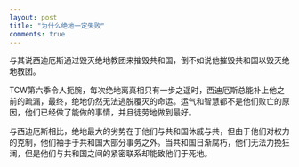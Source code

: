 ```yaml
---
layout: post
title: "为什么绝地一定失败"
comments: true
---
```

与其说西迪厄斯通过毁灭绝地教团来摧毁共和国，倒不如说他摧毁共和国以毁灭绝地教团。

TCW第六季令人扼腕，每次绝地离真相只有一步之遥时，西迪厄斯总能补上他之前的疏漏，最终，绝地仍然无法逃脱覆灭的命运。运气和智慧都不是他们败亡的原因，他们已经做了能做的事情，并且徒劳地做到最好。

与西迪厄斯相比，绝地最大的劣势在于他们与共和国休戚与共，但由于他们对权力的克制，他们袖手于共和国大部分事务之外。当共和国日渐腐朽，他们无法力挽狂澜，但是他们与共和国之间的紧密联系却能致他们于死地。